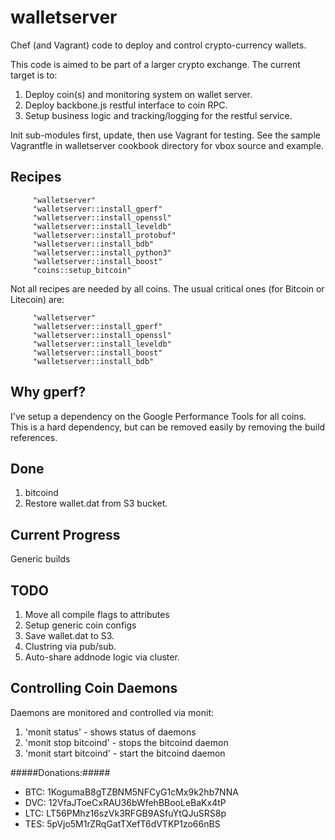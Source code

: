 walletserver
============

Chef (and Vagrant) code to deploy and control crypto-currency wallets.

This code is aimed to be part of a larger crypto exchange.  The current target is to:

1. Deploy coin(s) and monitoring system on wallet server.
2. Deploy backbone.js restful interface to coin RPC.
3. Setup business logic and tracking/logging for the restful service.



Init sub-modules first, update, then use Vagrant for testing.  See the sample Vagrantfle
in walletserver cookbook directory for vbox source and example.

Recipes
-----------
```
     "walletserver"
     "walletserver::install_gperf"
     "walletserver::install_openssl"
     "walletserver::install_leveldb"
     "walletserver::install_protobuf"
     "walletserver::install_bdb"
     "walletserver::install_python3"
     "walletserver::install_boost"
     "coins::setup_bitcoin"
```


Not all recipes are needed by all coins.  The usual critical ones (for Bitcoin or Litecoin) are:

```
     "walletserver"
     "walletserver::install_gperf"
     "walletserver::install_openssl"
     "walletserver::install_leveldb"
     "walletserver::install_boost"
     "walletserver::install_bdb"
```

Why gperf?
-----------

  I've setup a dependency on the Google Performance Tools for all coins.  This is a hard dependency, but can be removed easily by removing the build references.


Done
-----------

1. bitcoind
2. Restore wallet.dat from S3 bucket.

Current Progress
-----------

Generic builds

TODO
-----------

1. Move all compile flags to attributes
2. Setup generic coin configs
3. Save wallet.dat to S3.
4. Clustring via pub/sub.
5. Auto-share addnode logic via cluster.


Controlling Coin Daemons
-----------

Daemons are monitored and controlled via monit:

1. 'monit status' - shows status of daemons
2. 'monit stop bitcoind' - stops the bitcoind daemon
3. 'monit start bitcoind' - start the bitcoind daemon


#####Donations:#####


* BTC: 1KogumaB8gTZBNM5NFCyG1cMx9k2hb7NNA
* DVC: 12VfaJToeCxRAU36bWfehBBooLeBaKx4tP 
* LTC: LT56PMhz16szVk3RFGB9ASfuYtQJuSRS8p
* TES: 5pVjo5M1rZRqGatTXefT6dVTKP1zo66nBS


